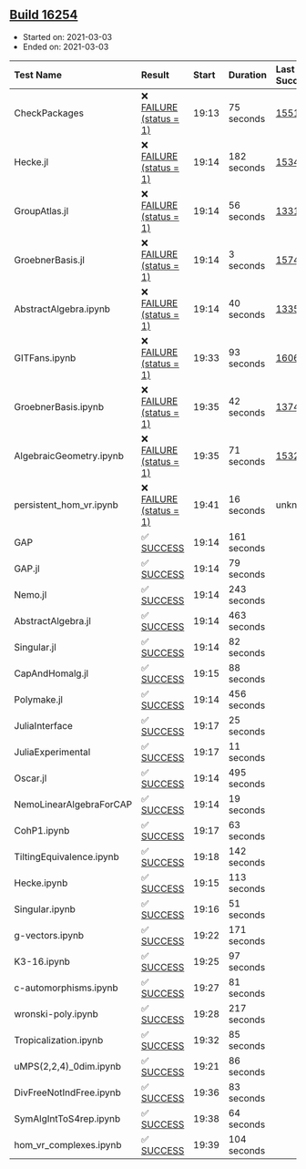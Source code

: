 ## [Build 16254](https://oscarci.mathematik.uni-kl.de/job/oscar/16254/)

* Started on: 2021-03-03
* Ended on: 2021-03-03

| Test Name    | Result | Start | Duration | Last Success | First Failure |
|:-------------|:-------|:------|:---------|:-------------|:--------------|
| CheckPackages | ❌ [FAILURE (status = 1)](https://oscarci.mathematik.uni-kl.de/job/oscar/16254/artifact/logs/build-16254/CheckPackages.log) | 19:13 | 75 seconds | [15514](https://oscarci.mathematik.uni-kl.de/job/oscar/15514/) | [15515](https://oscarci.mathematik.uni-kl.de/job/oscar/15515/) |
| Hecke.jl | ❌ [FAILURE (status = 1)](https://oscarci.mathematik.uni-kl.de/job/oscar/16254/artifact/logs/build-16254/Hecke.jl.log) | 19:14 | 182 seconds | [15344](https://oscarci.mathematik.uni-kl.de/job/oscar/15344/) | [15348](https://oscarci.mathematik.uni-kl.de/job/oscar/15348/) |
| GroupAtlas.jl | ❌ [FAILURE (status = 1)](https://oscarci.mathematik.uni-kl.de/job/oscar/16254/artifact/logs/build-16254/GroupAtlas.jl.log) | 19:14 | 56 seconds | [13311](https://oscarci.mathematik.uni-kl.de/job/oscar/13311/) | [13312](https://oscarci.mathematik.uni-kl.de/job/oscar/13312/) |
| GroebnerBasis.jl | ❌ [FAILURE (status = 1)](https://oscarci.mathematik.uni-kl.de/job/oscar/16254/artifact/logs/build-16254/GroebnerBasis.jl.log) | 19:14 | 3 seconds | [15745](https://oscarci.mathematik.uni-kl.de/job/oscar/15745/) | [15746](https://oscarci.mathematik.uni-kl.de/job/oscar/15746/) |
| AbstractAlgebra.ipynb | ❌ [FAILURE (status = 1)](https://oscarci.mathematik.uni-kl.de/job/oscar/16254/artifact/logs/build-16254/AbstractAlgebra.ipynb.log) | 19:14 | 40 seconds | [13355](https://oscarci.mathematik.uni-kl.de/job/oscar/13355/) | [13356](https://oscarci.mathematik.uni-kl.de/job/oscar/13356/) |
| GITFans.ipynb | ❌ [FAILURE (status = 1)](https://oscarci.mathematik.uni-kl.de/job/oscar/16254/artifact/logs/build-16254/GITFans.ipynb.log) | 19:33 | 93 seconds | [16068](https://oscarci.mathematik.uni-kl.de/job/oscar/16068/) | [16069](https://oscarci.mathematik.uni-kl.de/job/oscar/16069/) |
| GroebnerBasis.ipynb | ❌ [FAILURE (status = 1)](https://oscarci.mathematik.uni-kl.de/job/oscar/16254/artifact/logs/build-16254/GroebnerBasis.ipynb.log) | 19:35 | 42 seconds | [13748](https://oscarci.mathematik.uni-kl.de/job/oscar/13748/) | [13749](https://oscarci.mathematik.uni-kl.de/job/oscar/13749/) |
| AlgebraicGeometry.ipynb | ❌ [FAILURE (status = 1)](https://oscarci.mathematik.uni-kl.de/job/oscar/16254/artifact/logs/build-16254/AlgebraicGeometry.ipynb.log) | 19:35 | 71 seconds | [15322](https://oscarci.mathematik.uni-kl.de/job/oscar/15322/) | [15323](https://oscarci.mathematik.uni-kl.de/job/oscar/15323/) |
| persistent_hom_vr.ipynb | ❌ [FAILURE (status = 1)](https://oscarci.mathematik.uni-kl.de/job/oscar/16254/artifact/logs/build-16254/persistent_hom_vr.ipynb.log) | 19:41 | 16 seconds | unknown | unknown |
| GAP | ✅ [SUCCESS](https://oscarci.mathematik.uni-kl.de/job/oscar/16254/artifact/logs/build-16254/GAP.log) | 19:14 | 161 seconds |  |  |
| GAP.jl | ✅ [SUCCESS](https://oscarci.mathematik.uni-kl.de/job/oscar/16254/artifact/logs/build-16254/GAP.jl.log) | 19:14 | 79 seconds |  |  |
| Nemo.jl | ✅ [SUCCESS](https://oscarci.mathematik.uni-kl.de/job/oscar/16254/artifact/logs/build-16254/Nemo.jl.log) | 19:14 | 243 seconds |  |  |
| AbstractAlgebra.jl | ✅ [SUCCESS](https://oscarci.mathematik.uni-kl.de/job/oscar/16254/artifact/logs/build-16254/AbstractAlgebra.jl.log) | 19:14 | 463 seconds |  |  |
| Singular.jl | ✅ [SUCCESS](https://oscarci.mathematik.uni-kl.de/job/oscar/16254/artifact/logs/build-16254/Singular.jl.log) | 19:14 | 82 seconds |  |  |
| CapAndHomalg.jl | ✅ [SUCCESS](https://oscarci.mathematik.uni-kl.de/job/oscar/16254/artifact/logs/build-16254/CapAndHomalg.jl.log) | 19:15 | 88 seconds |  |  |
| Polymake.jl | ✅ [SUCCESS](https://oscarci.mathematik.uni-kl.de/job/oscar/16254/artifact/logs/build-16254/Polymake.jl.log) | 19:14 | 456 seconds |  |  |
| JuliaInterface | ✅ [SUCCESS](https://oscarci.mathematik.uni-kl.de/job/oscar/16254/artifact/logs/build-16254/JuliaInterface.log) | 19:17 | 25 seconds |  |  |
| JuliaExperimental | ✅ [SUCCESS](https://oscarci.mathematik.uni-kl.de/job/oscar/16254/artifact/logs/build-16254/JuliaExperimental.log) | 19:17 | 11 seconds |  |  |
| Oscar.jl | ✅ [SUCCESS](https://oscarci.mathematik.uni-kl.de/job/oscar/16254/artifact/logs/build-16254/Oscar.jl.log) | 19:14 | 495 seconds |  |  |
| NemoLinearAlgebraForCAP | ✅ [SUCCESS](https://oscarci.mathematik.uni-kl.de/job/oscar/16254/artifact/logs/build-16254/NemoLinearAlgebraForCAP.log) | 19:14 | 19 seconds |  |  |
| CohP1.ipynb | ✅ [SUCCESS](https://oscarci.mathematik.uni-kl.de/job/oscar/16254/artifact/logs/build-16254/CohP1.ipynb.log) | 19:17 | 63 seconds |  |  |
| TiltingEquivalence.ipynb | ✅ [SUCCESS](https://oscarci.mathematik.uni-kl.de/job/oscar/16254/artifact/logs/build-16254/TiltingEquivalence.ipynb.log) | 19:18 | 142 seconds |  |  |
| Hecke.ipynb | ✅ [SUCCESS](https://oscarci.mathematik.uni-kl.de/job/oscar/16254/artifact/logs/build-16254/Hecke.ipynb.log) | 19:15 | 113 seconds |  |  |
| Singular.ipynb | ✅ [SUCCESS](https://oscarci.mathematik.uni-kl.de/job/oscar/16254/artifact/logs/build-16254/Singular.ipynb.log) | 19:16 | 51 seconds |  |  |
| g-vectors.ipynb | ✅ [SUCCESS](https://oscarci.mathematik.uni-kl.de/job/oscar/16254/artifact/logs/build-16254/g-vectors.ipynb.log) | 19:22 | 171 seconds |  |  |
| K3-16.ipynb | ✅ [SUCCESS](https://oscarci.mathematik.uni-kl.de/job/oscar/16254/artifact/logs/build-16254/K3-16.ipynb.log) | 19:25 | 97 seconds |  |  |
| c-automorphisms.ipynb | ✅ [SUCCESS](https://oscarci.mathematik.uni-kl.de/job/oscar/16254/artifact/logs/build-16254/c-automorphisms.ipynb.log) | 19:27 | 81 seconds |  |  |
| wronski-poly.ipynb | ✅ [SUCCESS](https://oscarci.mathematik.uni-kl.de/job/oscar/16254/artifact/logs/build-16254/wronski-poly.ipynb.log) | 19:28 | 217 seconds |  |  |
| Tropicalization.ipynb | ✅ [SUCCESS](https://oscarci.mathematik.uni-kl.de/job/oscar/16254/artifact/logs/build-16254/Tropicalization.ipynb.log) | 19:32 | 85 seconds |  |  |
| uMPS(2,2,4)_0dim.ipynb | ✅ [SUCCESS](https://oscarci.mathematik.uni-kl.de/job/oscar/16254/artifact/logs/build-16254/uMPS-2-2-4-_0dim.ipynb.log) | 19:21 | 86 seconds |  |  |
| DivFreeNotIndFree.ipynb | ✅ [SUCCESS](https://oscarci.mathematik.uni-kl.de/job/oscar/16254/artifact/logs/build-16254/DivFreeNotIndFree.ipynb.log) | 19:36 | 83 seconds |  |  |
| SymAlgIntToS4rep.ipynb | ✅ [SUCCESS](https://oscarci.mathematik.uni-kl.de/job/oscar/16254/artifact/logs/build-16254/SymAlgIntToS4rep.ipynb.log) | 19:38 | 64 seconds |  |  |
| hom_vr_complexes.ipynb | ✅ [SUCCESS](https://oscarci.mathematik.uni-kl.de/job/oscar/16254/artifact/logs/build-16254/hom_vr_complexes.ipynb.log) | 19:39 | 104 seconds |  |  |
